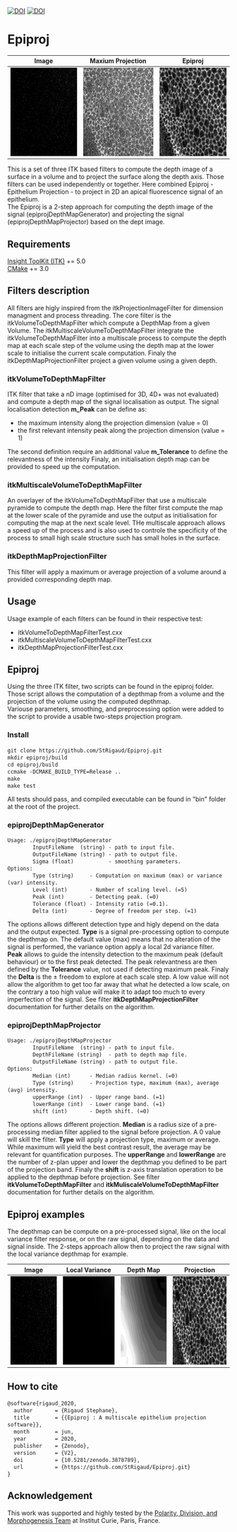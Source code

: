 
[![DOI](https://img.shields.io/badge/License-Apache%202.0-blue.svg?style=shield)](https://github.com/StRigaud/Epiproj/blob/master/LICENSE)
[![DOI](https://zenodo.org/badge/DOI/10.5281/zenodo.3878789.svg)](https://doi.org/10.5281/zenodo.3878789)

# Epiproj

| Image  | Maxium Projection | Epiproj |
| :--------:  | :--------: | :--------: |
| <img src="./documentation/C0T0.gif" width="200" height="200" /> | <img src="./documentation/C0T0_Max.png" width="200" height="200" /> | <img src="./documentation/C0T0_Proj.png" width="200" height="200" /> |

This is a set of three ITK based filters to compute the depth image of a surface in a volume and to project the surface along the depth axis.
Those filters can be used independently or together. Here combined Epiproj - Epithelium Projection - to project in 2D an apical fluorescence signal of an epithelium.  
The Epiproj is a 2-step approach for computing the depth image of the signal (epiprojDepthMapGenerator) and projecting the signal (epiprojDepthMapProjector) based on the dept image.

## Requirements

[Insight ToolKit (ITK)](https://itk.org/) += 5.0  
[CMake](https://cmake.org/) += 3.0  

## Filters description

All filters are higly inspired from the itkProjectionImageFilter for dimension managment and process threading. The core filter is the itkVolumeToDepthMapFilter which compute a DepthMap from a given Volume. The itkMultiscaleVolumeToDepthMapFilter integrate the itkVolumeToDepthMapFilter into a multiscale process to compute the depth map at each scale step of the volume using the depth map at the lower scale to initialise the current scale computation. Finaly the itkDepthMapProjectionFilter project a given volume using a given depth.

### itkVolumeToDepthMapFilter

ITK filter that take a nD image (optimised for 3D, 4D+ was not evaluated) and compute a depth map of the signal localisation as output.
The signal localisation detection **m_Peak** can be define as:

- the maximum intensity along the projection dimension (value = 0)
- the first relevant intensity peak along the projection dimension (value = 1)

The second definition require an additional value **m_Tolerance** to define the relevantness of the intensity
Finaly, an initialisation depth map can be provided to speed up the computation.

### itkMultiscaleVolumeToDepthMapFilter

An overlayer of the itkVolumeToDepthMapFilter that use a multiscale pyramide to compute the depth map.
Here the filter first compute the map at the lower scale of the pyramide and use the output as initialisation
for computing the map at the next scale level.
THe multiscale approach allows a speed up of the process and is also used to controle the specificity of the process to small high scale structure such has small holes in the surface.

### itkDepthMapProjectionFilter

This filter will apply a maximum or average projection of a volume around a provided corresponding depth map.

## Usage

Usage example of each filters can be found in their respective test:

- itkVolumeToDepthMapFilterTest.cxx
- itkMultiscaleVolumeToDepthMapFilterTest.cxx
- itkDepthMapProjectionFilterTest.cxx

## Epiproj

Using the three ITK filter, two scripts can be found in the epiproj folder.
Those script allows the computation of a depthmap from a volume and the projection
of the volume using the computed depthmap.  
Variouse parameters, smoothing, and preprocessing option were added to the script to
provide a usable two-steps projection program.

### Install

```
git clone https://github.com/StRigaud/Epiproj.git  
mkdir epiproj/build  
cd epiproj/build  
ccmake -DCMAKE_BUILD_TYPE=Release ..  
make  
make test  
```

All tests should pass, and compiled executable can be found in "bin" folder at the root of the project.

### epiprojDepthMapGenerator

```
Usage: ./epiprojDepthMapGenerator  
        InputFileName  (string) - path to input file.  
        OutputFileName (string) - path to output file.  
        Sigma (float)           - smoothing parameters.  
Options:   
        Type (string)     - Computation on maximum (max) or variance (var) intensity.  
        Level (int)       - Number of scaling level. (=5)  
        Peak (int)        - Detecting peak. (=0)  
        Tolerance (float) - Intensity ratio (=0.1).  
        Delta (int)       - Degree of freedom per step. (=1)  
```

The options allows different detection type and higly depend on the data and the output expected.
**Type** is a signal pre-processing option to compute the depthmap on.
The default value (max) means that no alteration of the signal is performed, the variance option apply a local 2d variance filter.
**Peak** allows to guide the intensity detection to the maximum peak (default behaviour) or to the first peak detected.
The peak relevantness are then defined by the **Tolerance** value, not used if detecting maximum peak.
Finaly the **Delta** is the ± freedom to explore at each scale step.
A low value will not allow the algorithm to get too far away that what he detected a low scale, on the contrary a too high value will make it to adapt too much to every imperfection of the signal.
See filter **itkDepthMapProjectionFilter** documentation for further details on the algorithm.

### epiprojDepthMapProjector

```
Usage: ./epiprojDepthMapProjector  
        InputFileName  (string) - path to input file.  
        DepthFileName (string)  - path to depth map file.  
        OutputFileName (string) - path to output file.  
Options:   
        Median (int)      - Median radius kernel. (=0)  
        Type (string)     - Projection type, maximum (max), average (avg) intensity.  
        upperRange (int)  - Upper range band. (=1)  
        lowerRange (int)  - Lower range band. (=1)  
        shift (int)       - Depth shift. (=0)  
```
The options allows different projection.
**Median** is a radius size of a pre-processing median filter applied to the signal before projection.
A 0 value will skill the filter.
**Type** will apply a projection type, maximum or average.
While maximum will yield the best contrast result, the average may be relevant for quantification purposes.
The **upperRange** and **lowerRange** are the number of z-plan upper and lower the depthmap you defined to be part of the projection band.
Finaly the **shift** is z-axis translation operation to be applied to the depthmap before projection.
See filter **itkVolumeToDepthMapFilter** and **itkMuliscaleVolumeToDepthMapFilter** documentation for further details on the algorithm.

## Epiproj examples

The depthmap can be compute on a pre-processed signal, like on the local variance filter response, or on the raw signal, depending on the data and signal inside.
The 2-steps approach allow then to project the raw signal with the local variance depthmap for example.

| Image  | Local Variance | Depth Map | Projection |
| :--------:  | :--------: | :--------: | :--------: |
| <img src="./documentation/C0T0.gif" width="200" height="200" /> | <img src="./documentation/C0T0_Var.gif" width="200" height="200" /> | <img src="./documentation/C0T0_Map.png" width="200" height="200" /> | <img src="./documentation/C0T0_Proj.png" width="200" height="200" /> |


## How to cite 
``` 
@software{rigaud_2020,
  author       = {Rigaud Stephane},
  title        = {{Epiproj : A multiscale epithelium projection software}},
  month        = jun,
  year         = 2020,
  publisher    = {Zenodo},
  version      = {V2},
  doi          = {10.5281/zenodo.3878789},
  url          = {https://github.com/StRigaud/Epiproj.git}
}
```

## Acknowledgement

This work was supported and highly tested by the [Polarity, Division, and Morphogenesis Team](https://science.institut-curie.org/research/biology-cancer-genetics-and-epigenetics/developmental-biology-and-genetics/team-bellaiche/) at Institut Curie, Paris, France.
